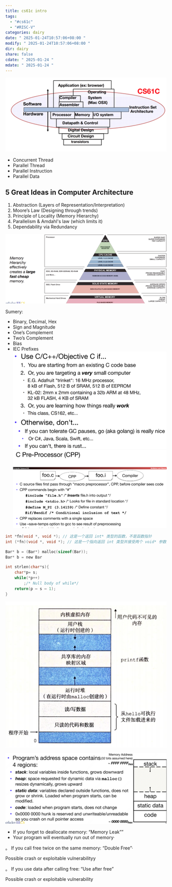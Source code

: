 ```yaml
---
title: cs61c intro
tags:
  - "#cs61c"
  - "#RISC-V"
categories: dairy
date: " 2025-01-24T10:57:06+08:00 "
modify: " 2025-01-24T10:57:06+08:00 "
dir: dairy
share: false
cdate: " 2025-01-24 "
mdate: " 2025-01-24 "
---
```


![image.png](https://raw.githubusercontent.com/Tendourisu/images/master/202501241058813.png)

- Concurrent Thread
- Parallel Thread
- Parallel Instruction
- Parallel Data

## 5 Great Ideas in Computer Architecture

1. Abstraction (Layers of Representation/Interpretation)
2. Moore’s Law (Designing through trends) 
3. Principle of Locality (Memory Hierarchy) 
4. Parallelism & Amdahl's law (which limits it) 
5. Dependability via Redundancy

![image.png](https://raw.githubusercontent.com/Tendourisu/images/master/202501241230832.png)

Sumery:

- Binary, Decimal, Hex 
- Sign and Magnitude 
- One’s Complement
- Two’s Complement
- Bias
- IEC Prefixes  
![image.png](https://raw.githubusercontent.com/Tendourisu/images/master/202501241549093.png)  
![image.png](https://raw.githubusercontent.com/Tendourisu/images/master/202501241601077.png)

```c
int *fn(void *, void *); // 这是一个返回 int* 类型的函数，不是函数指针
int (*fn)(void *, void *); // 这是一个指向返回 int 类型并接受两个 void* 参数的函数的指针
```

```c
Bar* b = (Bar*) malloc(sizeof(Bar));
Bar* b = new Bar
```

```c
int strlen(char*s){
	char*p= s;
	while(*p++)
		;/* Null body of while*/
	return(p – s – 1);
}
```

![image.png](https://raw.githubusercontent.com/Tendourisu/images/master/202501260031148.png)

![image.png](https://raw.githubusercontent.com/Tendourisu/images/master/202501252355443.png)

- If you forget to deallocate memory: “Memory Leak””
- Your program will eventually run out of memory·

。 If you call free twice on the same memory: “Double Free”·

  Possible crash or exploitable vulnerabilityy

。 If you use data after calling free: “Use after free” 

  Possible crash or exploitable vulnerability
